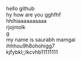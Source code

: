 hello github
<br>
hy how are you gghfhf
<br>
hhihiaaaaaaaaaa
<br>
rjojmolk
<br>g
<br>
my name is saurabh mamgai
<br>
ihhhou9h8ohohigg7
<br>
kjfybkl;;lkcvhb11111111